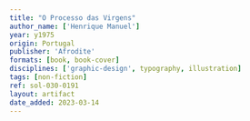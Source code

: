 ```yaml
---
title: "O Processo das Virgens"
author_name: ['Henrique Manuel']
year: y1975
origin: Portugal
publisher: 'Afrodite'
formats: [book, book-cover]
disciplines: ['graphic-design', typography, illustration]
tags: [non-fiction]
ref: sol-030-0191
layout: artifact
date_added: 2023-03-14
---
```

